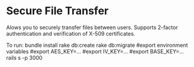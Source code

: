 # Secure File Transfer

Alows you to securely transfer files between users. Supports 2-factor
authentication and verification of X-509 certificates.

To run:
    bundle install
    rake db:create
    rake db:migrate
    #export environment variables
    #export AES_KEY=...
    #export IV_KEY=...
    #export BASE_KEY=...
    rails s -p 3000
